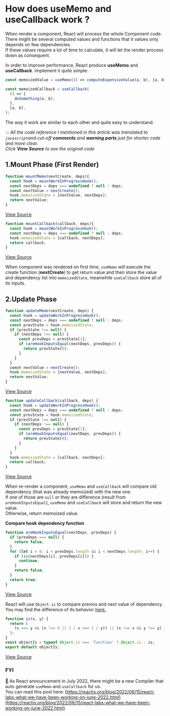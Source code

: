# How does **useMemo** and **useCallback** work ?

When render a component, React will process the whole Component code. There might be several computed values and functions that it values only depends on few dependencies.<br>
If these values require a lot of time to calculate, it will let the render process down as consequent.

In order to improve performance, React produce **useMemo** and **useCallback**.
Implement it quite simple: 
```javascript
const memoizedValue = useMemo(() => computeExpensiveValue(a, b), [a, b]);
```
```javascript
const memoizedCallback = useCallback(
  () => {
    doSomething(a, b);
  },
  [a, b],
);
```

The way it work are similar to each other and quite easy to understand. 

*:collision:	All the code reference I mentioned in this article was translated to `javascript`and cut-off **comments** and **warning parts** just for shorter code and more clear.<br>
Click **View Source** to see the original code*

## **1.Mount Phase (First Render)**
```typescript
function mountMemo(nextCreate, deps){
  const hook = mountWorkInProgressHook();
  const nextDeps = deps === undefined ? null : deps;
  const nextValue = nextCreate();
  hook.memoizedState = [nextValue, nextDeps];
  return nextValue;
}
```
[View Source](https://github.com/facebook/react/blob/v18.2.0/packages/react-reconciler/src/ReactFiberHooks.new.js#L1899-L1908)

```typescript
function mountCallback(callback, deps){
  const hook = mountWorkInProgressHook();
  const nextDeps = deps === undefined ? null : deps;
  hook.memoizedState = [callback, nextDeps];
  return callback;
}
```
[View Source](https://github.com/facebook/react/blob/v18.2.0/packages/react-reconciler/src/ReactFiberHooks.new.js#L1899-L1908)

When component was rendered on first time, `useMemo` will execute the create function (**nextCreate**) to get return value and then store the value and dependency list into `memoizedState`, meanwhile `useCallback` store all of its inputs.

## **2.Update Phase**
```typescript
function updateMemo(nextCreate, deps) {
  const hook = updateWorkInProgressHook();
  const nextDeps = deps === undefined ? null : deps;
  const prevState = hook.memoizedState;
  if (prevState !== null) {
    if (nextDeps !== null) {
      const prevDeps = prevState[1];
      if (areHookInputsEqual(nextDeps, prevDeps)) {
        return prevState[0];
      }
    }
  }
  const nextValue = nextCreate();
  hook.memoizedState = [nextValue, nextDeps];
  return nextValue;
}
```
[View Source](https://github.com/facebook/react/blob/v18.2.0/packages/react-reconciler/src/ReactFiberHooks.new.js#L1910-L1929)

```typescript
function updateCallback(callback, deps) {
  const hook = updateWorkInProgressHook();
  const nextDeps = deps === undefined ? null : deps;
  const prevState = hook.memoizedState;
  if (prevState !== null) {
    if (nextDeps !== null) {
      const prevDeps = prevState[1];
      if (areHookInputsEqual(nextDeps, prevDeps)) {
        return prevState[0];
      }
    }
  }
  hook.memoizedState = [callback, nextDeps];
  return callback;
}
```
[View Source](https://github.com/facebook/react/blob/v18.2.0/packages/react-reconciler/src/ReactFiberHooks.new.js#L1883-L1897)

When re-render a component, `useMemo` and `useCallback` will compare old dependency (that was already memoized) with the new one.<br>
If one of those are `null` or they are difference (result from `areHookInputsEqual`), `useMemo` and `useCallback` will store and return the new value. <br>
Otherwise, return memoized value.

**Compare hook dependency function**
```javascript
function areHookInputsEqual(nextDeps, prevDeps) {
  if (prevDeps === null) {
    return false;
  }
  for (let i = 0; i < prevDeps.length && i < nextDeps.length; i++) {
    if (is(nextDeps[i], prevDeps[i])) {
      continue;
    }
    return false;
  }
  return true;
}
```
[View Source](https://github.com/facebook/react/blob/v18.2.0/packages/react-reconciler/src/ReactFiberHooks.new.js#L327-L372)

React will use `Object.is` to compare previos and next value of dependency. You may find the difference of its behavior [here.](https://developer.mozilla.org/en-US/docs/Web/JavaScript/Equality_comparisons_and_sameness#comparing_equality_methods)
```javascript
function is(x, y) {
  return (
    (x === y && (x !== 0 || 1 / x === 1 / y)) || (x !== x && y !== y) // eslint-disable-line no-self-compare
  );
}
const objectIs = typeof Object.is === 'function' ? Object.is : is;
export default objectIs;
```
[View Source](https://github.com/facebook/react/blob/v18.2.0/packages/shared/objectIs.js)


### FYI
:tada: As React announcement in July 2022, there might be a new Compiler that auto generate `useMemo` and `useCallback` for us. <br>
You can read this post here: [https://reactjs.org/blog/2022/06/15/react-labs-what-we-have-been-working-on-june-2022.html](https://reactjs.org/blog/2022/06/15/react-labs-what-we-have-been-working-on-june-2022.html)
